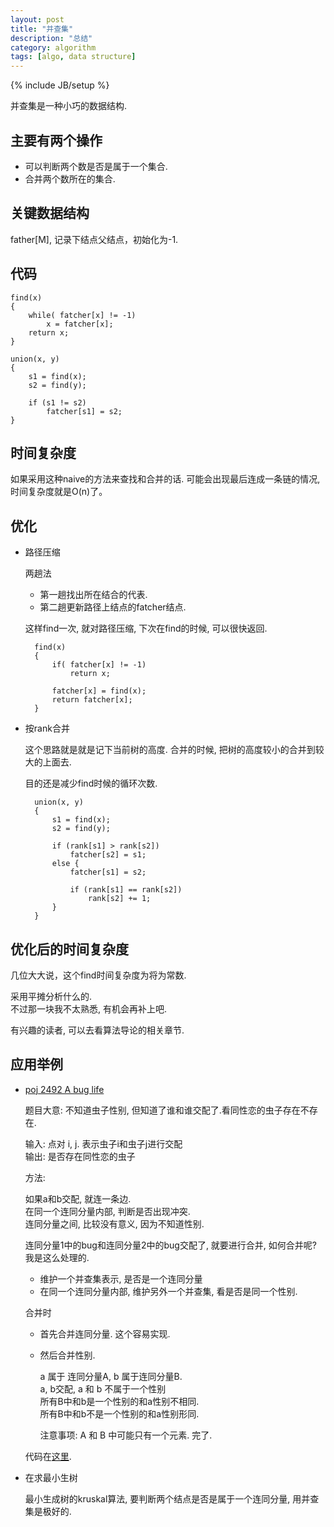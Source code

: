 ```yaml
---
layout: post
title: "并查集"
description: "总结"
category: algorithm
tags: [algo, data structure]
---
```

{% include JB/setup %}

并查集是一种小巧的数据结构.

主要有两个操作
--------------
*   可以判断两个数是否是属于一个集合.
*   合并两个数所在的集合.

关键数据结构
-----------
father[M], 记录下结点父结点，初始化为-1.


代码
----

    find(x)
    {
        while( fatcher[x] != -1)
            x = fatcher[x];
        return x;
    }

    union(x, y)
    {
        s1 = find(x);
        s2 = find(y);

        if (s1 != s2)
            fatcher[s1] = s2;
    }

时间复杂度
----------
如果采用这种naive的方法来查找和合并的话.
可能会出现最后连成一条链的情况, 时间复杂度就是O(n)了。

优化
-----

* 路径压缩

    两趟法
    *   第一趟找出所在结合的代表.
    *   第二趟更新路径上结点的fatcher结点.

    这样find一次, 就对路径压缩, 下次在find的时候, 可以很快返回.

        find(x)
        {
            if( fatcher[x] != -1)
                return x;

            fatcher[x] = find(x);
            return fatcher[x];
        }

* 按rank合并

    这个思路就是就是记下当前树的高度.
    合并的时候, 把树的高度较小的合并到较大的上面去.

    目的还是减少find时候的循环次数.

        union(x, y)
        {
            s1 = find(x);
            s2 = find(y);

            if (rank[s1] > rank[s2])
                fatcher[s2] = s1;
            else {
                fatcher[s1] = s2;

                if (rank[s1] == rank[s2])
                    rank[s2] += 1;
            }
        }

优化后的时间复杂度
----------------
几位大大说，这个find时间复杂度为将为常数.

采用平摊分析什么的.   
不过那一块我不太熟悉, 有机会再补上吧.

有兴趣的读者, 可以去看算法导论的相关章节.

应用举例
-----------
*   [poj 2492 A bug life][1]

    题目大意: 不知道虫子性别, 但知道了谁和谁交配了.看同性恋的虫子存在不存在.

    输入: 点对 i, j. 表示虫子i和虫子j进行交配   
    输出: 是否存在同性恋的虫子

    方法:

    如果a和b交配, 就连一条边.   
    在同一个连同分量内部, 判断是否出现冲突.   
    连同分量之间, 比较没有意义, 因为不知道性别.

    连同分量1中的bug和连同分量2中的bug交配了, 就要进行合并, 如何合并呢?   
    我是这么处理的.

    *   维护一个并查集表示, 是否是一个连同分量
    *   在同一个连同分量内部, 维护另外一个并查集, 看是否是同一个性别.

    合并时

    *   首先合并连同分量.
        这个容易实现.

    *   然后合并性别.

        a 属于  连同分量A, b 属于连同分量B.   
        a, b交配, a 和 b 不属于一个性别   
        所有B中和b是一个性别的和a性别不相同.  
        所有B中和b不是一个性别的和a性别形同.

        注意事项: A 和 B 中可能只有一个元素.
        完了.

    代码在[这里][2].

*   在求最小生树

    最小生成树的kruskal算法, 要判断两个结点是否是属于一个连同分量, 用并查集是极好的.


[1]: http://poj.org/problem?id=2492
[2]: https://github.com/fly2best/oj/blob/master/poj/disjoined_set/a_bug_life_2492_sisjoined_set.cc

